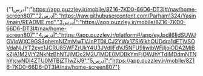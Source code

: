 {"آدرس1":"https://app.puzzley.ir/mobile/8Z16-7KD0-66D6-DT3I#/nav/home-screen807","آدرس2":"https://raw.githubusercontent.com/Parham1324/Yasin/main/README.md","آدرس3":"https://app.puzzley.ir/mobile/8Z16-7KD0-66D6-DT3I#/nav/home-screen807","آدرس4":"https://app.puzzley.ir/platform#/app/eyJpdiI6IjdSUWJGVlpWXC9GS3phemNIZmMwTVJnPT0iLCJ2YWx1ZSI6IkhOUDdra1dETjVSOVdaNjJYT2cyc1JCRU85WFZrUkY4U3JVdllFdVJ5NFU9IiwibWFjIjoiODA2MjBkZjA1M2ViY2NkNzBhNTJjMDc2M2U1MDE0MDBkYmFjOWJhYTdiMDdmNTNhYjcwNDI4ZTU0MTBjZTIwZiJ9","آدرس5":"https://app.puzzley.ir/mobile/8Z16-7KD0-66D6-DT3I#/nav/home-screen807"}
